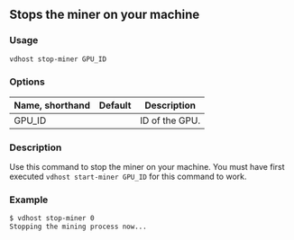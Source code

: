 ## Stops the miner on your machine

### Usage
```bash
vdhost stop-miner GPU_ID
```

### Options
| Name, shorthand | Default | Description |
| --------------- | ------- | ----------- |
| GPU_ID |      | ID of the GPU. |

### Description
Use this command to stop the miner on your machine. You must have first executed `vdhost start-miner GPU_ID` for this command to work.


### Example
```bash
$ vdhost stop-miner 0
Stopping the mining process now...
```
